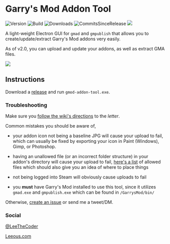 
# Garry's Mod Addon Tool
![Version](https://img.shields.io/github/package-json/v/Leeous/gmod-addon-tool?style=flat-square)
![Build](https://img.shields.io/github/workflow/status/Leeous/gmod-addon-tool/Build?style=flat-square)
![Downloads](https://img.shields.io/github/downloads/Leeous/gmod-addon-tool/total?style=flat-square)
![CommitsSinceRelease](https://img.shields.io/github/commits-since/Leeous/gmod-addon-tool/latest?style=flat-square)
[![](https://img.shields.io/badge/Donate-%243-orange?style=flat-square)](https://www.buymeacoffee.com/Leeous)

  

A light-weight Electron GUI for `gmad` and `gmpublish` that allows you to create/update/extract Garry's Mod addons very easily.

As of v2.0, you can upload and update your addons, as well as extract GMA files.

![](https://i.imgur.com/UYD6q0x.png)

## Instructions

Download a [release](https://github.com/Leeous/gmod-addon-tool/releases) and run `gmod-addon-tool.exe`.
  
### Troubleshooting

Make sure you [follow the wiki's directions](https://wiki.garrysmod.com/page/Workshop_Addon_Creation) to the _letter_.

Common mistakes you should be aware of,
* your addon icon not being a baseline JPG will cause your upload to fail, which can usually be fixed by exporting your icon in Paint (Windows), Gimp, or Photoshop.

* having an unallowed file (or an incorrect folder structure) in your addon's directory will cause your upload to fail, [here's a list](https://github.com/Facepunch/gmad/blob/master/include/AddonWhiteList.h) of allowed files which should also give you an idea of where to place things

* not being logged into Steam will obviously cause uploads to fail

* you **must** have Garry's Mod installed to use this tool, since it utilizes `gmad.exe` and `gmpublish.exe` which can be found in `/GarrysMod/bin/` 

Otherwise, [create an issue](https://github.com/Leeous/gmod-addon-tool/issues/new) or send me a tweet/DM.

### Social

[@LeeTheCoder](https://twitter.com/LeeTheCoder)

[Leeous.com](https://leeous.com)
